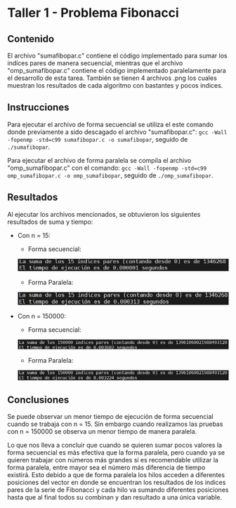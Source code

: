 # Taller 1 - Problema Fibonacci

## Contenido

El archivo "sumafibopar.c" contiene el código implementado para sumar los indices pares de manera secuencial, mientras que el archivo "omp_sumafibopar.c" contiene el código implementado paralelamente para el desarrollo de esta tarea. También se tienen 4 archivos .png los cuales muestran los resultados de cada algoritmo con bastantes y pocos indices.

## Instrucciones

Para ejecutar el archivo de forma secuencial se utiliza el este comando donde previamente a sido descagado el archivo "sumafibopar.c": `gcc -Wall -fopenmp -std=c99 sumafibopar.c -o sumafibopar`, seguido de `./sumafibopar`.

Para ejecutar el archivo de forma paralela se compila el archivo "omp_sumafibopar.c" con el comando: `gcc -Wall -fopenmp -std=c99 omp_sumafibopar.c -o omp_sumafibopar`, seguido de `./omp_sumafibopar`.

## Resultados

Al ejecutar los archivos mencionados, se obtuvieron los siguientes resultados de suma y tiempo:

- Con n = 15:
  
  - Forma secuencial:
    
  ![](./resultadofibo15.png)

  - Forma Paralela:
    
  ![](./resultadompfibo15.png)

- Con n = 150000:
  - Forma secuencial:
    
  ![](./resultadofibo150.png)
  
  - Forma Paralela:
    
  ![](./resultadoompfibo150.png)

## Conclusiones

Se puede observar un menor tiempo de ejecución de forma secuencial cuando se trabaja con n = 15. Sin embargo cuando realizamos las pruebas con n = 150000 se observa un menor tiempo de manera paralela. 

Lo que nos lleva a concluir que cuando se quieren sumar pocos valores la forma secuencial es más efectiva que la forma paralela, pero cuando ya se quieren trabajar con números más grandes sí es recomendable utilizar la forma paralela, entre mayor sea el número más diferencia de tiempo existirá. Esto debido a que de forma paralela los hilos acceden a diferentes posiciones del vector en donde se encuentran los resultados de los indices pares de la serie de Fibonacci y cada hilo va sumando diferentes posiciones hasta que al final todos su combinan y dan resultado a una única variable.
